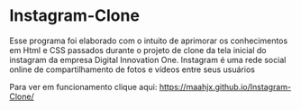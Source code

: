 # Instagram-Clone
Esse programa foi elaborado com o intuito de aprimorar os  conhecimentos em Html e CSS passados durante o projeto de clone da tela inicial do instagram da empresa  Digital Innovation One.  Instagram é uma rede social online de compartilhamento de fotos e vídeos entre seus usuários

Para ver em funcionamento clique aqui: https://maahjx.github.io/Instagram-Clone/
